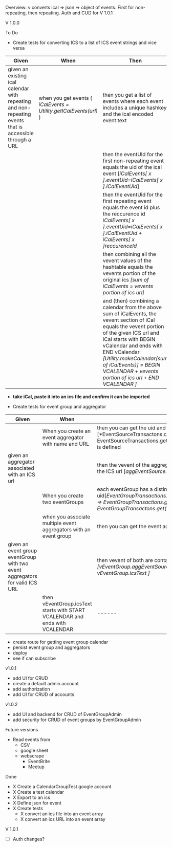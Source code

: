 Overview:
v converts ical => json => object of events. First for non-repeating, then repeating. Auth and CUD for V 1.0.1

V 1.0.0

To Do

- Create tests for converting ICS to a list of ICS event strings and vice versa

| Given                                                                                                    | When                                                              | Then                                                                                                                                                                                                                                                                                                                      |
| -------------------------------------------------------------------------------------------------------- | ----------------------------------------------------------------- | ------------------------------------------------------------------------------------------------------------------------------------------------------------------------------------------------------------------------------------------------------------------------------------------------------------------------- |
| given an existing ical calendar with repeating and non-repeating events that is accessible through a URL | when you get events ( _iCalEvents = Utility.getICalEvents(url)_ ) | then you get a list of events where each event includes a unique hashkey and the ical encoded event text                                                                                                                                                                                                                  |
|                                                                                                          |                                                                   | then the eventUId for the first non-repeating event equals the uid of the ical event [_iCalEvents[ x ].eventUid=iCalEvents[ x ].iCalEventUid_]                                                                                                                                                                            |
|                                                                                                          |                                                                   | then the eventUid for the first repeating event equals the event id plus the reccurence id _iCalEvents[ x ].eventUid=iCalEvents[ x ].iCalEventUid + iCalEvents[ x ]reccurenceId_                                                                                                                                          |
|                                                                                                          |                                                                   | then combining all the vevent values of the hashtable equals the vevents portion of the original ics _[sum of iCalEvents = vevents portion of ics url]_                                                                                                                                                                   |
|                                                                                                          |                                                                   | and (then) combining a calendar from the above sum of iCalEvents, the vevent section of iCal equals the vevent portion of the given ICS url and iCal starts with BEGIN vCalendar and ends with END vCalendar _[Utility.makeCalendar(sum of iCalEvents)] = BEGIN VCALENDAR + vevents portion of ics url + END VCALENDAR ]_ |

- **take iCal, paste it into an ics file and confirm it can be imported**

- Create tests for event group and aggregator

| Given                                                                        | When                                                                         | Then                                                                                                                                                                                           |
| ---------------------------------------------------------------------------- | ---------------------------------------------------------------------------- | ---------------------------------------------------------------------------------------------------------------------------------------------------------------------------------------------- |
|                                                                              | When you create an event aggregator with name and URL                        | then you can get the uid and URL of the event aggregator [\*EventSourceTransactons.create(name, url) => EventSourceTransactions.get(name).url = url and EventSourceTransactions.uid is defined |
| given an aggregator associated with an ICS url                               |                                                                              | then the vevent of the aggregator equals Aregator.equals the vevent portion of the ICS url [*aggEventSource.vevents = vevent portion of the ICS url*]                                          |
|                                                                              | When you create two eventGroups                                              | each eventGroup has a distinct uid[*EventGroupTransactions.create(name1),EventGroupActions.create(name2) => EventGroupTransactions.get(name1).uid != EventGroupTransactons.get(name2).uid* ]   |
|                                                                              | when you associate multiple event aggregators with an event group            | then you can get the event aggregators for the event group                                                                                                                                     |
| given an event group eventGroup with two event aggregators for valid ICS URL |                                                                              | then vevent of both are contained within the subscribable calendar _[vEventGroup.aggEventSource[0 and 1].vevents are contained within vEventGroup.icsText ]_                                   |
|                                                                              | then vEventGroup.icsText starts with START VCALENDAR and ends with VCALENDAR | ------                                                                                                                                                                                         |

- create route for getting event group calendar
- persist event group and aggregators
- deploy
- see if can subscribe

v1.0.1

- add UI for CRUD
- create a default admin account
- add authorization
- add UI for CRUD of accounts

v1.0.2

- add UI and backend for CRUD of EventGroupAdmin
- add security for CRUD of event groups by EventGroupAdmin

Future versions

- Read events from
  - CSV
  - google sheet
  - webscrape
    - EventBrite
    - Meetup

Done

- X Create a CalendarGroupTest google account
- X Create a test calendar
- X Export to an ics
- X Define json for event
- X Create tests
  - X convert an ics file into an event array
  - X convert an ics URL into an event array

V 1.0.1

- [ ] Auth changes?
